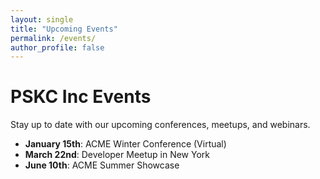```yaml
---
layout: single
title: "Upcoming Events"
permalink: /events/
author_profile: false
---
```

# PSKC Inc Events

Stay up to date with our upcoming conferences, meetups, and webinars.

- **January 15th**: ACME Winter Conference (Virtual)
- **March 22nd**: Developer Meetup in New York
- **June 10th**: ACME Summer Showcase
